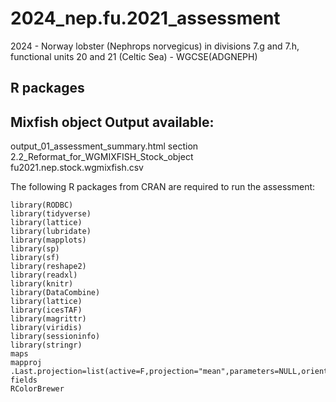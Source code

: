 # 2024_nep.fu.2021_assessment
2024 - Norway lobster (Nephrops norvegicus) in divisions 7.g and 7.h, functional units 20 and 21 (Celtic Sea) - WGCSE(ADGNEPH)

## R packages 

## Mixfish object Output available:
output_01_assessment_summary.html
section 2.2_Reformat_for_WGMIXFISH_Stock_object
fu2021.nep.stock.wgmixfish.csv


The following R packages from CRAN are required to run the assessment:

```{r, eval = FALSE}
library(RODBC)
library(tidyverse)
library(lattice)
library(lubridate)
library(mapplots)
library(sp)
library(sf)
library(reshape2)
library(readxl)
library(knitr)
library(DataCombine)
library(lattice)
library(icesTAF)
library(magrittr)
library(viridis)
library(sessioninfo)
library(stringr)
maps
mapproj
.Last.projection=list(active=F,projection="mean",parameters=NULL,orientation=NULL)
fields
RColorBrewer

```